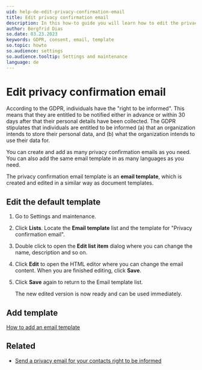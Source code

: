 ```yaml
---
uid: help-de-edit-privacy-confirmation-email
title: Edit privacy confirmation email
description: In this how-to guide you will learn how to edit the privacy confirmation email.
author: Bergfrid Dias
so.date: 03.23.2023
keywords: GDPR, consent, email, template
so.topic: howto
so.audience: settings
so.audience.tooltip: Settings and maintenance
language: de
---
```


# Edit privacy confirmation email

According to the GDPR, individuals have the "right to be informed". This means that they are entitled to be notified either in advance or within 30 days after that their personal details have been collected. The GDPR stipulates that individuals are entitled to be informed (a) that an organization intends to store their personal data, and (b) what the organization intends to use their data for.

You can create and add as many privacy confirmation emails as you need. You can also add the same email template in as many languages as you need.

The privacy confirmation email template is an **email template**, which is created and edited in a similar way as document templates.

## Edit the default template

1. Go to Settings and maintenance.

1. Click **Lists**. Locate the **Email template** list and the template for "Privacy confirmation email".

1. Double click to open the **Edit list item** dialog where you can change the name, description and so on.

1. Click **Edit** to open the HTML editor where you can change the email content. When you are finished editing, click **Save**.

1. Click **Save** again to return to the Email template list.

    The new edited version is now ready and can be used immediately.

## Add template

[How to add an email template][1]

## Related

* [Send a privacy email for your contacts right to be informed][2]

<!-- Referenced links -->
[1]: ../../../admin/lists/learn/add-email-template.md
[2]: send-privacy-confirmation-email.md

<!-- Referenced images -->

